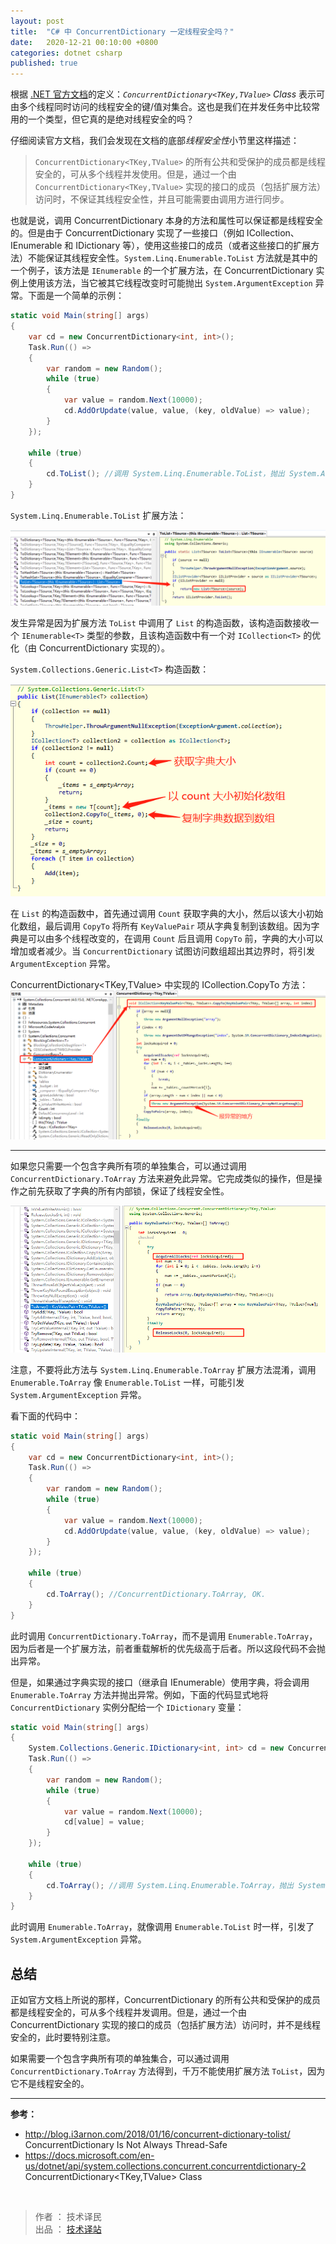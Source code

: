 ```yaml
---
layout: post
title:  "C# 中 ConcurrentDictionary 一定线程安全吗？"
date:   2020-12-21 00:10:00 +0800
categories: dotnet csharp
published: true
---
```


根据 [.NET 官方文档](https://docs.microsoft.com/en-us/dotnet/api/system.collections.concurrent.concurrentdictionary-2)的定义：*`ConcurrentDictionary<TKey,TValue>` Class* 表示可由多个线程同时访问的线程安全的键/值对集合。这也是我们在并发任务中比较常用的一个类型，但它真的是绝对线程安全的吗？

仔细阅读官方文档，我们会发现在文档的底部*线程安全性*小节里这样描述：

> `ConcurrentDictionary<TKey,TValue>` 的所有公共和受保护的成员都是线程安全的，可从多个线程并发使用。但是，通过一个由 `ConcurrentDictionary<TKey,TValue>` 实现的接口的成员（包括扩展方法）访问时，不保证其线程安全性，并且可能需要由调用方进行同步。

也就是说，调用 ConcurrentDictionary 本身的方法和属性可以保证都是线程安全的。但是由于 ConcurrentDictionary 实现了一些接口（例如 ICollection、IEnumerable 和 IDictionary 等），使用这些接口的成员（或者这些接口的扩展方法）不能保证其线程安全性。`System.Linq.Enumerable.ToList` 方法就是其中的一个例子，该方法是 `IEnumerable` 的一个扩展方法，在 ConcurrentDictionary 实例上使用该方法，当它被其它线程改变时可能抛出 `System.ArgumentException` 异常。下面是一个简单的示例：

```csharp
static void Main(string[] args)
{
    var cd = new ConcurrentDictionary<int, int>();
    Task.Run(() =>
    {
        var random = new Random();
        while (true)
        {
            var value = random.Next(10000);
            cd.AddOrUpdate(value, value, (key, oldValue) => value);
        }
    });

    while (true)
    {
        cd.ToList(); //调用 System.Linq.Enumerable.ToList，抛出 System.ArgumentException 异常
    }
}
```

`System.Linq.Enumerable.ToList` 扩展方法：

![System.Linq.Enumerable.ToList](/assets/images/202012/System.Linq.Enumerable.ToList.png)

发生异常是因为扩展方法 `ToList` 中调用了 `List` 的构造函数，该构造函数接收一个 `IEnumerable<T>` 类型的参数，且该构造函数中有一个对 `ICollection<T>` 的优化（由 ConcurrentDictionary 实现的）。

`System.Collections.Generic.List<T>` 构造函数：

![System.Collections.Generic.List](/assets/images/202012/System.Collections.Generic.List_Construction.png)

在 `List` 的构造函数中，首先通过调用 `Count` 获取字典的大小，然后以该大小初始化数组，最后调用 `CopyTo` 将所有 `KeyValuePair` 项从字典复制到该数组。因为字典是可以由多个线程改变的，在调用 `Count` 后且调用 `CopyTo` 前，字典的大小可以增加或者减少。当 `ConcurrentDictionary` 试图访问数组超出其边界时，将引发 `ArgumentException` 异常。

ConcurrentDictionary<TKey,TValue> 中实现的 ICollection.CopyTo 方法：
![ConcurrentDictionary-CopyTo-ArgumentException](/assets/images/202012/ConcurrentDictionary-CopyTo-ArgumentException.png)

<hr />

如果您只需要一个包含字典所有项的单独集合，可以通过调用 `ConcurrentDictionary.ToArray` 方法来避免此异常。它完成类似的操作，但是操作之前先获取了字典的所有内部锁，保证了线程安全性。

![ConcurrentDictionary-ToArray](/assets/images/202012/ConcurrentDictionary-ToArray.png)

注意，不要将此方法与 `System.Linq.Enumerable.ToArray` 扩展方法混淆，调用 `Enumerable.ToArray` 像 `Enumerable.ToList` 一样，可能引发 `System.ArgumentException` 异常。

看下面的代码中：

```csharp
static void Main(string[] args)
{
    var cd = new ConcurrentDictionary<int, int>();
    Task.Run(() =>
    {
        var random = new Random();
        while (true)
        {
            var value = random.Next(10000);
            cd.AddOrUpdate(value, value, (key, oldValue) => value);
        }
    });

    while (true)
    {
        cd.ToArray(); //ConcurrentDictionary.ToArray, OK.
    }
}
```

此时调用 `ConcurrentDictionary.ToArray`，而不是调用 `Enumerable.ToArray`，因为后者是一个扩展方法，前者重载解析的优先级高于后者。所以这段代码不会抛出异常。

但是，如果通过字典实现的接口（继承自 IEnumerable）使用字典，将会调用 `Enumerable.ToArray` 方法并抛出异常。例如，下面的代码显式地将 `ConcurrentDictionary` 实例分配给一个 `IDictionary` 变量：

```csharp
static void Main(string[] args)
{
    System.Collections.Generic.IDictionary<int, int> cd = new ConcurrentDictionary<int, int>();
    Task.Run(() =>
    {
        var random = new Random();
        while (true)
        {
            var value = random.Next(10000);
            cd[value] = value;
        }
    });

    while (true)
    {
        cd.ToArray(); //调用 System.Linq.Enumerable.ToArray，抛出 System.ArgumentException 异常
    }
}
```

此时调用 `Enumerable.ToArray`，就像调用 `Enumerable.ToList` 时一样，引发了 `System.ArgumentException` 异常。

## 总结

正如官方文档上所说的那样，ConcurrentDictionary 的所有公共和受保护的成员都是线程安全的，可从多个线程并发调用。但是，通过一个由 ConcurrentDictionary 实现的接口的成员（包括扩展方法）访问时，并不是线程安全的，此时要特别注意。

如果需要一个包含字典所有项的单独集合，可以通过调用 `ConcurrentDictionary.ToArray` 方法得到，千万不能使用扩展方法 `ToList`，因为它不是线程安全的。

<hr />

**参考：**

- <http://blog.i3arnon.com/2018/01/16/concurrent-dictionary-tolist/> ConcurrentDictionary Is Not Always Thread-Safe
- <https://docs.microsoft.com/en-us/dotnet/api/system.collections.concurrent.concurrentdictionary-2> ConcurrentDictionary<TKey,TValue> Class

<br />

> 作者 ： 技术译民  
> 出品 ： [技术译站](https://ittranslator.cn/)
